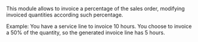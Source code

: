 This module allows to invoice a percentage of the sales order, modifying
invoiced quantities according such percentage.

Example: You have a service line to invoice 10 hours. You choose to
invoice a 50% of the quantity, so the generated invoice line has 5
hours.
